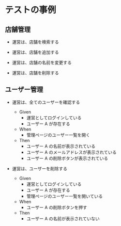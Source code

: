 # テストの事例

## 店舗管理

- 運営は、店舗を検索する

- 運営は、店舗を追加する

- 運営は、店舗の名前を変更する

- 運営は、店舗を削除する

## ユーザー管理

- 運営は、全てのユーザーを確認する

  - Given
    - 運営としてログインしている
    - ユーザー A が存在する
  - When
    - 管理ページのユーザー一覧を開く
  - Then
    - ユーザー A の名前が表示されている
    - ユーザー A のメールアドレスが表示されている
    - ユーザー A の削除ボタンが表示されている

- 運営は、ユーザーを削除する
  - Given
    - 運営としてログインしている
    - ユーザー A が存在する
    - 管理ページのユーザー一覧を開いている
  - When
    - ユーザー A の削除ボタンを押す
  - Then
    - ユーザー A の名前が表示されていない
